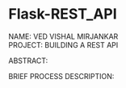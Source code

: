 # Flask-REST_API

NAME: VED VISHAL MIRJANKAR <br/>
PROJECT: BUILDING A REST API <br/>

ABSTRACT: <br/>

BRIEF PROCESS DESCRIPTION:<br/>






